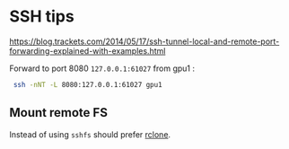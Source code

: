 # SSH tips

https://blog.trackets.com/2014/05/17/ssh-tunnel-local-and-remote-port-forwarding-explained-with-examples.html

Forward to port 8080 `127.0.0.1:61027` from gpu1 :
```bash
 ssh -nNT -L 8080:127.0.0.1:61027 gpu1
```

## Mount remote FS

Instead of using `sshfs` should prefer [rclone](../tools/rclone.md).
